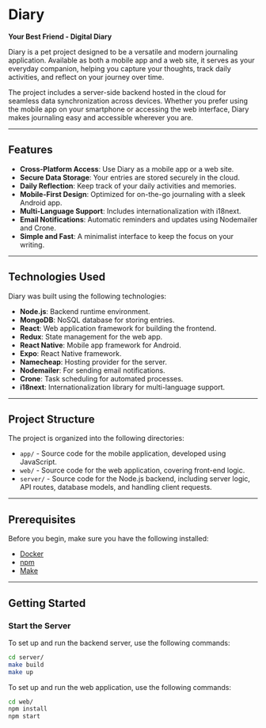 # Diary

**Your Best Friend - Digital Diary**

Diary is a pet project designed to be a versatile and modern journaling application. Available as both a mobile app and a web site, it serves as your everyday companion, helping you capture your thoughts, track daily activities, and reflect on your journey over time.

The project includes a server-side backend hosted in the cloud for seamless data synchronization across devices. Whether you prefer using the mobile app on your smartphone or accessing the web interface, Diary makes journaling easy and accessible wherever you are.

---

## Features

-   **Cross-Platform Access**: Use Diary as a mobile app or a web site.
-   **Secure Data Storage**: Your entries are stored securely in the cloud.
-   **Daily Reflection**: Keep track of your daily activities and memories.
-   **Mobile-First Design**: Optimized for on-the-go journaling with a sleek Android app.
-   **Multi-Language Support**: Includes internationalization with i18next.
-   **Email Notifications**: Automatic reminders and updates using Nodemailer and Crone.
-   **Simple and Fast**: A minimalist interface to keep the focus on your writing.

---

## Technologies Used

Diary was built using the following technologies:

-   **Node.js**: Backend runtime environment.
-   **MongoDB**: NoSQL database for storing entries.
-   **React**: Web application framework for building the frontend.
-   **Redux**: State management for the web app.
-   **React Native**: Mobile app framework for Android.
-   **Expo**: React Native framework.
-   **Namecheap**: Hosting provider for the server.
-   **Nodemailer**: For sending email notifications.
-   **Crone**: Task scheduling for automated processes.
-   **i18next**: Internationalization library for multi-language support.

---

## Project Structure

The project is organized into the following directories:

-   `app/` - Source code for the mobile application, developed using JavaScript.
-   `web/` - Source code for the web application, covering front-end logic.
-   `server/` - Source code for the Node.js backend, including server logic, API routes, database models, and handling client requests.

---

## Prerequisites

Before you begin, make sure you have the following installed:

-   [Docker](https://www.docker.com/)
-   [npm](https://www.npmjs.com/)
-   [Make](https://www.gnu.org/software/make/)

---

## Getting Started

### Start the Server

To set up and run the backend server, use the following commands:

```bash
cd server/
make build
make up
```

To set up and run the web application, use the following commands:

```bash
cd web/
npm install
npm start
```
